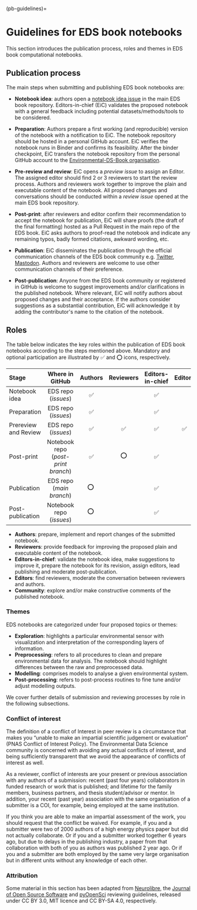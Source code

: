 (pb-guidelines)=
# Guidelines for EDS book notebooks

This section introduces the publication process, roles and themes in EDS book computational notebooks.

## Publication process

The main steps when submitting and publishing EDS book notebooks are:

* **Notebook idea**: authors open a [notebook idea issue](https://github.com/alan-turing-institute/environmental-ds-book/issues/new/choose) in the main EDS book repository. 
Editors-in-chief (EiC) validates the proposed notebook with a general feedback including potential datasets/methods/tools to be considered.

* **Preparation**: Authors prepare a first working (and reproducible) version of the notebook with a notification to EiC. The notebook repository should be hosted in a personal GitHub account.
EiC verifies the notebook runs in Binder and confirms its feasibility. 
After the binder checkpoint, EiC transfers the notebook repository from the personal GitHub account to the [Environmental-DS-Book organisation](https://github.com/Environmental-DS-Book). 

* **Pre-review and review**: EiC opens a *preview issue* to assign an Editor. 
The assigned editor should find 2 or 3 reviewers to start the review process. 
Authors and reviewers work together to improve the plain and executable content of the notebook. 
All proposed changes and conversations should be conducted within a *review issue* opened at the main EDS book repository. 

* **Post-print**: after reviewers and editor confirm their recommendation to accept the notebook for publication, EiC will share proofs (the draft of the final formatting) hosted as a Pull Request in the main repo of the EDS book.
EiC asks authors to proof-read the notebook and indicate any remaining typos, badly formed citations, awkward wording, etc.

* **Publication**: EiC disseminates the publication through the official communication channels of the EDS book community e.g. [Twitter](https://twitter.com/EnvDSbook), [Mastodon](https://fosstodon.org/@EDSbook). 
Authors and reviewers are welcome to use other communication channels of their preference.

* **Post-publication**: Anyone from the EDS book community or registered in GitHub is welcome to suggest improvements and/or clarifications in the published notebook. 
Where relevant, EiC will notify authors about proposed changes and their acceptance. If the authors consider suggestions as a substantial contribution, EiC will acknowledge it by adding the contributor's name to the citation of the notebook. 

## Roles

The table below indicates the key roles within the publication of EDS book notebooks according to the steps mentioned above. 
Mandatory and optional participation are illustrated by ✅ and ⭕ icons, respectively.

| Stage                   |           Where in GitHub           | Authors | Reviewers | Editors-in-chief | Editors | Community | 
|:------------------------|:-----------------------------------:|:-------:|:---------:|:----------------:|:-------:|:---------:|
| Notebook idea           |         EDS repo (*issues*)         |    ✅    |           |        ✅          |         |     ⭕     |
| Preparation             |       EDS repo (*issues*)           |    ✅    |           |        ✅          |         |           |
| Prereview and Review    |         EDS repo (*issues*)         |    ✅    |     ✅     |        ✅         |    ✅    |           |
| Post-print              | Notebook repo (*post-print branch*) |    ✅    |     ⭕     |        ✅          |         |           |
| Publication             |      EDS repo (*main branch*)       |   ⭕ ️   |           |         ✅         |         |           |
| Post-publication        |      Notebook repo (*issues*)       |   ⭕ ️   |           |         ✅         |         |     ✅     |

* **Authors**: prepare, implement and report changes of the submitted notebook. 
* **Reviewers**: provide feedback for improving the proposed plain and executable content of the notebook.
* **Editors-in-chief**: validate the notebook idea, make suggestions to improve it, prepare the notebook for its revision, assign editors, lead publishing and moderate post-publication.
* **Editors**: find reviewers, moderate the conversation between reviewers and authors. 
* **Community**: explore and/or make constructive comments of the published notebook. 

### Themes

EDS notebooks are categorized under four proposed topics or themes:

* **Exploration**: highlights a particular environmental sensor with visualization and interpretation of the corresponding layers of information.
* **Preprocessing**: refers to all procedures to clean and prepare environmental data for analysis. The notebook should highlight differences between the raw and preprocessed data.
* **Modelling**: comprises models to analyse a given environmental system. 
* **Post-processing**: refers to post-process routines to fine tune and/or adjust modelling outputs.

We cover further details of submission and reviewing processes by role in the following subsections. 

### Conflict of interest
The definition of a conflict of Interest in peer review is a circumstance that makes you “unable to make an impartial scientific judgement or evaluation” (PNAS Conflict of Interest Policy). The Environmental Data Science community is concerned with avoiding any actual conflicts of interest, and being sufficiently transparent that we avoid the appearance of conflicts of interest as well.

As a reviewer, conflict of interests are your present or previous association with any authors of a submission: recent (past four years) collaborators in funded research or work that is published; and lifetime for the family members, business partners, and thesis student/advisor or mentor. In addition, your recent (past year) association with the same organisation of a submitter is a COI, for example, being employed at the same institution.

If you think you are able to make an impartial assessment of the work, you should request that the conflict be waived. For example, if you and a submitter were two of 2000 authors of a high energy physics paper but did not actually collaborate. Or if you and a submitter worked together 6 years ago, but due to delays in the publishing industry, a paper from that collaboration with both of you as authors was published 2 year ago. Or if you and a submitter are both employed by the same very large organisation but in different units without any knowledge of each other.

### Attribution 
Some material in this section has been adapted from [Neurolibre](https://docs.neurolibre.org/en/latest/REVIEWER.html), the [Journal of Open Source Software](https://github.com/openjournals/joss/blob/master/docs/reviewer_guidelines) and [pyOpenSci](https://www.pyopensci.org/software-peer-review/index.html) reviewing guidelines, released under CC BY 3.0, MIT licence and CC BY-SA 4.0, respectively.

